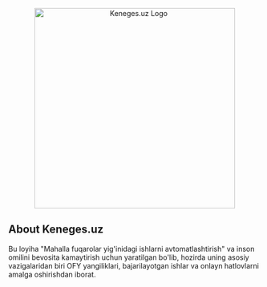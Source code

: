 <p align="center"><a href="https://www.keneges.uz" target="_blank"><img src="https://keneges.urinboydev.uz/img/k-logo-full-3.png" width="400" alt="Keneges.uz Logo"></a></p>

## About Keneges.uz
Bu loyiha "Mahalla fuqarolar yig'inidagi ishlarni avtomatlashtirish" va inson omilini bevosita kamaytirish uchun yaratilgan bo'lib, hozirda uning asosiy vazigalaridan biri OFY yangiliklari, bajarilayotgan ishlar va onlayn hatlovlarni amalga oshirishdan iborat.